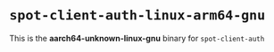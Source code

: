 # `spot-client-auth-linux-arm64-gnu`

This is the **aarch64-unknown-linux-gnu** binary for `spot-client-auth`
